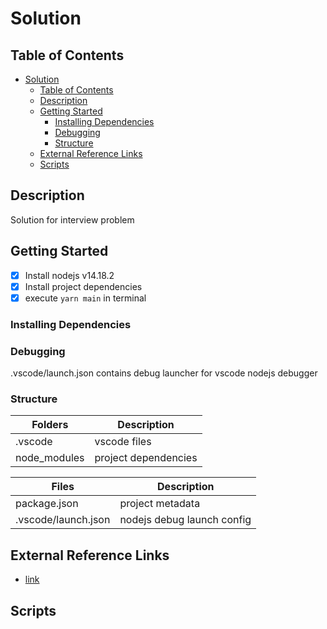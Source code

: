 # Solution

## Table of Contents

- [Solution](#solution)
  - [Table of Contents](#table-of-contents)
  - [Description](#description)
  - [Getting Started](#getting-started)
    - [Installing Dependencies](#installing-dependencies)
    - [Debugging](#debugging)
    - [Structure](#structure)
  - [External Reference Links](#external-reference-links)
  - [Scripts](#scripts)

## Description

Solution for interview problem

## Getting Started

- [x] Install nodejs v14.18.2
- [x] Install project dependencies
- [x] execute `yarn main` in terminal

### Installing Dependencies

### Debugging

.vscode/launch.json contains debug launcher for vscode nodejs debugger

### Structure

| Folders      | Description          |
| ------------ | -------------------- |
| .vscode      | vscode files         |
| node_modules | project dependencies |

| Files               | Description                |
| ------------------- | -------------------------- |
| package.json        | project metadata           |
| .vscode/launch.json | nodejs debug launch config |

## External Reference Links

- [link](to)

## Scripts